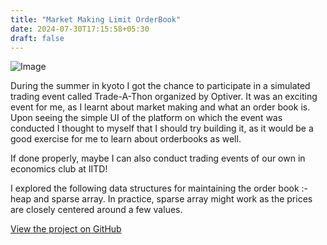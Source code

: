 ```yaml
---
title: "Market Making Limit OrderBook"
date: 2024-07-30T17:15:58+05:30
draft: false
---
```

![Image](/img/lobook.png)

During the summer in kyoto I got the chance to participate in a simulated trading event called Trade-A-Thon organized by Optiver. 
It was an exciting event for me, as I learnt about market making and what an order book is. Upon seeing the simple UI of the platform on which the event was conducted I thought to myself that I should try building it, as it would be a good exercise for me to learn about orderbooks as well. 

If done properly, maybe I can also conduct trading events of our own in economics club at IITD!

I explored the following data structures for maintaining the order book :- heap and sparse array. In practice, sparse array might work as the prices are closely centered around a few values. 

[View the project on GitHub](https://github.com/andTEJAsan/LimitOrderBook)
